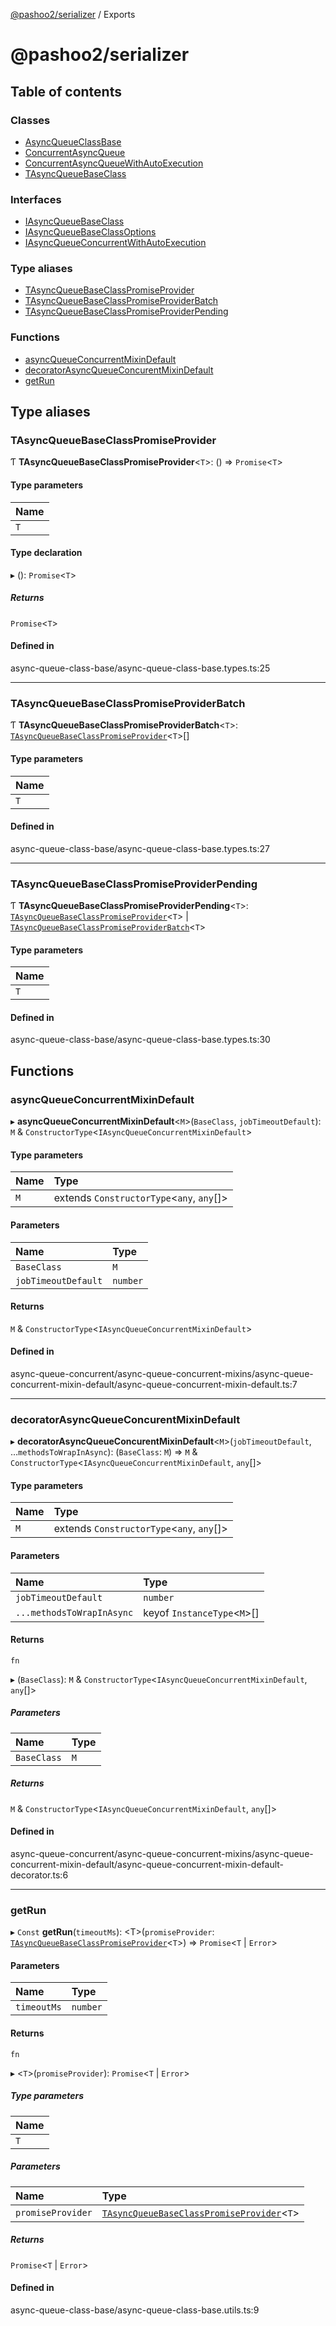 [@pashoo2/serializer](README.md) / Exports

# @pashoo2/serializer

## Table of contents

### Classes

- [AsyncQueueClassBase](classes/asyncqueueclassbase.md)
- [ConcurrentAsyncQueue](classes/concurrentasyncqueue.md)
- [ConcurrentAsyncQueueWithAutoExecution](classes/concurrentasyncqueuewithautoexecution.md)
- [TAsyncQueueBaseClass](classes/tasyncqueuebaseclass.md)

### Interfaces

- [IAsyncQueueBaseClass](interfaces/iasyncqueuebaseclass.md)
- [IAsyncQueueBaseClassOptions](interfaces/iasyncqueuebaseclassoptions.md)
- [IAsyncQueueConcurrentWithAutoExecution](interfaces/iasyncqueueconcurrentwithautoexecution.md)

### Type aliases

- [TAsyncQueueBaseClassPromiseProvider](modules.md#tasyncqueuebaseclasspromiseprovider)
- [TAsyncQueueBaseClassPromiseProviderBatch](modules.md#tasyncqueuebaseclasspromiseproviderbatch)
- [TAsyncQueueBaseClassPromiseProviderPending](modules.md#tasyncqueuebaseclasspromiseproviderpending)

### Functions

- [asyncQueueConcurrentMixinDefault](modules.md#asyncqueueconcurrentmixindefault)
- [decoratorAsyncQueueConcurentMixinDefault](modules.md#decoratorasyncqueueconcurentmixindefault)
- [getRun](modules.md#getrun)

## Type aliases

### TAsyncQueueBaseClassPromiseProvider

Ƭ **TAsyncQueueBaseClassPromiseProvider**<`T`\>: () => `Promise`<`T`\>

#### Type parameters

| Name |
| :------ |
| `T` |

#### Type declaration

▸ (): `Promise`<`T`\>

##### Returns

`Promise`<`T`\>

#### Defined in

async-queue-class-base/async-queue-class-base.types.ts:25

___

### TAsyncQueueBaseClassPromiseProviderBatch

Ƭ **TAsyncQueueBaseClassPromiseProviderBatch**<`T`\>: [`TAsyncQueueBaseClassPromiseProvider`](modules.md#tasyncqueuebaseclasspromiseprovider)<`T`\>[]

#### Type parameters

| Name |
| :------ |
| `T` |

#### Defined in

async-queue-class-base/async-queue-class-base.types.ts:27

___

### TAsyncQueueBaseClassPromiseProviderPending

Ƭ **TAsyncQueueBaseClassPromiseProviderPending**<`T`\>: [`TAsyncQueueBaseClassPromiseProvider`](modules.md#tasyncqueuebaseclasspromiseprovider)<`T`\> \| [`TAsyncQueueBaseClassPromiseProviderBatch`](modules.md#tasyncqueuebaseclasspromiseproviderbatch)<`T`\>

#### Type parameters

| Name |
| :------ |
| `T` |

#### Defined in

async-queue-class-base/async-queue-class-base.types.ts:30

## Functions

### asyncQueueConcurrentMixinDefault

▸ **asyncQueueConcurrentMixinDefault**<`M`\>(`BaseClass`, `jobTimeoutDefault`): `M` & `ConstructorType`<`IAsyncQueueConcurrentMixinDefault`\>

#### Type parameters

| Name | Type |
| :------ | :------ |
| `M` | extends `ConstructorType`<`any`, `any`[]\> |

#### Parameters

| Name | Type |
| :------ | :------ |
| `BaseClass` | `M` |
| `jobTimeoutDefault` | `number` |

#### Returns

`M` & `ConstructorType`<`IAsyncQueueConcurrentMixinDefault`\>

#### Defined in

async-queue-concurrent/async-queue-concurrent-mixins/async-queue-concurrent-mixin-default/async-queue-concurrent-mixin-default.ts:7

___

### decoratorAsyncQueueConcurentMixinDefault

▸ **decoratorAsyncQueueConcurentMixinDefault**<`M`\>(`jobTimeoutDefault`, ...`methodsToWrapInAsync`): (`BaseClass`: `M`) => `M` & `ConstructorType`<`IAsyncQueueConcurrentMixinDefault`, `any`[]\>

#### Type parameters

| Name | Type |
| :------ | :------ |
| `M` | extends `ConstructorType`<`any`, `any`[]\> |

#### Parameters

| Name | Type |
| :------ | :------ |
| `jobTimeoutDefault` | `number` |
| `...methodsToWrapInAsync` | keyof `InstanceType`<`M`\>[] |

#### Returns

`fn`

▸ (`BaseClass`): `M` & `ConstructorType`<`IAsyncQueueConcurrentMixinDefault`, `any`[]\>

##### Parameters

| Name | Type |
| :------ | :------ |
| `BaseClass` | `M` |

##### Returns

`M` & `ConstructorType`<`IAsyncQueueConcurrentMixinDefault`, `any`[]\>

#### Defined in

async-queue-concurrent/async-queue-concurrent-mixins/async-queue-concurrent-mixin-default/async-queue-concurrent-mixin-default-decorator.ts:6

___

### getRun

▸ `Const` **getRun**(`timeoutMs`): <T\>(`promiseProvider`: [`TAsyncQueueBaseClassPromiseProvider`](modules.md#tasyncqueuebaseclasspromiseprovider)<`T`\>) => `Promise`<`T` \| `Error`\>

#### Parameters

| Name | Type |
| :------ | :------ |
| `timeoutMs` | `number` |

#### Returns

`fn`

▸ <`T`\>(`promiseProvider`): `Promise`<`T` \| `Error`\>

##### Type parameters

| Name |
| :------ |
| `T` |

##### Parameters

| Name | Type |
| :------ | :------ |
| `promiseProvider` | [`TAsyncQueueBaseClassPromiseProvider`](modules.md#tasyncqueuebaseclasspromiseprovider)<`T`\> |

##### Returns

`Promise`<`T` \| `Error`\>

#### Defined in

async-queue-class-base/async-queue-class-base.utils.ts:9
